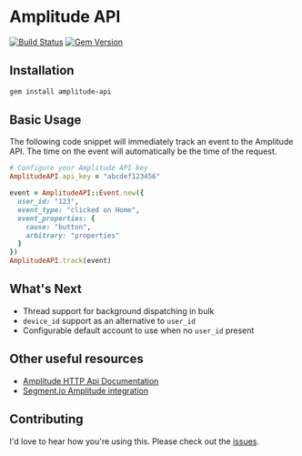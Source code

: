 # Amplitude API
[![Build Status](https://travis-ci.org/toothrot/amplitude-api.svg?branch=master)](https://travis-ci.org/toothrot/amplitude-api)
[![Gem Version](https://badge.fury.io/rb/amplitude-api.svg)](http://badge.fury.io/rb/amplitude-api)

## Installation

```sh
gem install amplitude-api
```

## Basic Usage

The following code snippet will immediately track an event to the Amplitude API. The time on the event will automatically be the time of the request.

```ruby
# Configure your Amplitude API key
AmplitudeAPI.api_key = "abcdef123456"

event = AmplitudeAPI::Event.new({
  user_id: "123",
  event_type: "clicked on Home",
  event_properties: {
    cause: "button",
    arbitrary: "properties"
  }
})
AmplitudeAPI.track(event)
```

## What's Next

* Thread support for background dispatching in bulk
* `device_id` support as an alternative to `user_id`
* Configurable default account to use when no `user_id` present

## Other useful resources
* [Amplitude HTTP Api Documentation](https://amplitude.zendesk.com/hc/en-us/articles/204771828)
* [Segment.io Amplitude integration](https://segment.com/docs/integrations/amplitude/)
 
## Contributing

I'd love to hear how you're using this. Please check out the [issues](https://github.com/toothrot/amplitude-api/issues).
